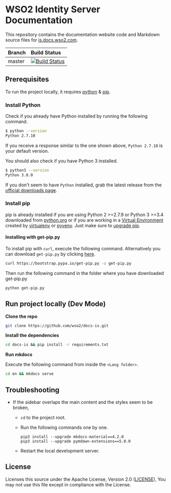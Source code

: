 # WSO2 Identity Server Documentation

This repository contains the documentation website code and Markdown source files for [is.docs.wso2.com](https://is.docs.wso2.com).

|  Branch | Build Status |
| :------------ |:-------------
| master      | [![Build Status](https://wso2.org/jenkins/view/Dashboard/job/docs/job/docs-is/badge/icon)](https://wso2.org/jenkins/view/Dashboard/job/docs/job/docs-is/) |

## Prerequisites

To run the project locally, it requires [python](https://www.python.org/downloads/) & [pip](https://pypi.org/project/pip/).

### Install Python

Check if you already have Python installed by running the following command.

```bash
$ python --version
Python 2.7.10
```

If you receive a response similar to the one shown above, `Python 2.7.10` is your default version.

You should also check if you have Python 3 installed.

```bash
$ python3 --version
Python 3.8.0
```

If you don't seem to have `Python` installed, grab the latest release from the [official downloads page](https://www.python.org/downloads/).

### Install pip

pip is already installed if you are using Python 2 >=2.7.9 or Python 3 >=3.4 downloaded from [python.org](https://www.python.org/) or if you are working in a [Virtual Environment](https://packaging.python.org/tutorials/installing-packages/#creating-and-using-virtual-environments) created by [virtualenv](https://packaging.python.org/key_projects/#virtualenv) or [pyvenv](https://packaging.python.org/key_projects/#venv). Just make sure to [upgrade pip](https://pip.pypa.io/en/stable/installing/#upgrading-pip).

#### Installing with get-pip.py

To install pip with `curl`, execute the following command. Alternatively you can download `get-pip.py` by clicking [here](https://bootstrap.pypa.io/get-pip.py).

```bash
curl https://bootstrap.pypa.io/get-pip.py -o get-pip.py
```

Then run the following command in the folder where you have downloaded get-pip.py

```bash
python get-pip.py
```

## Run project locally (Dev Mode)

**Clone the repo**

```bash
git clone https://github.com/wso2/docs-is.git
```

**Install the dependencies**

```bash
cd docs-is && pip install -r requirements.txt
```

**Run mkdocs**

Execute the following command from inside the `<Lang folder>`.

```bash
cd en && mkdocs serve
```

## Troubleshooting

- If the sidebar overlaps the main content and the styles seem to be broken,
  - `cd` to the project root.
  - Run the following commands one by one.  
  
    ```shell
    pip3 install --upgrade mkdocs-material==4.2.0
    pip3 install --upgrade pymdown-extensions==5.0.0
    ```
  - Restart the local development server.

## License

Licenses this source under the Apache License, Version 2.0 ([LICENSE](LICENSE)), You may not use this file except in compliance with the License.
